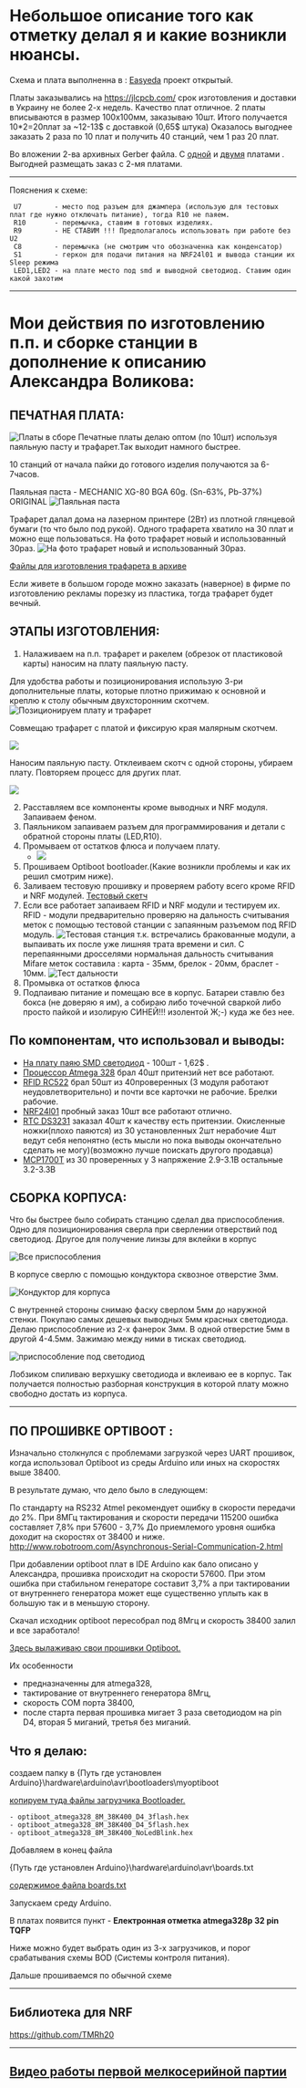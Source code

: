 Небольшое описание того как отметку делал я и какие возникли нюансы.
=============================
Схема и плата выполненна в : [Easyeda](https://easyeda.com/burenko/sportiduino-nrf24l01) проект открытый.

Платы заказывались на https://jlcpcb.com/ срок изготовления и доставки в Украину не более 2-х недель. Качество плат отличное.
2 платы вписываются в размер 100х100мм, заказываю 10шт. Итого получается 10*2=20плат за ~12-13$ с доставкой (0,65$ штука)
Оказалось выгоднее заказать 2 раза по 10 плат и получить 40 станций, чем 1 раз 20 плат.

Во вложении 2-ва архивных Gerber файла. С [одной](https://github.com/halny123/sportiduino/blob/master/NRFstation/PCB/Gerber_SportIduinoNRF_v_1.3.8_1pcs_20181008122635.zip) и [двумя](https://github.com/halny123/sportiduino/blob/master/NRFstation/PCB/Gerber_SportIduinoNRF_v_1.3.8_2pcs_20181008122601.zip) платами . 
Выгодней размещать заказ с 2-мя платами. 

------------------------------------------------
Пояснения к схеме:

     U7        - место под разъем для джампера (использую для тестовых плат где нужно отключать питание), тогда R10 не паяем. 
     R10       - перемычка, ставим в готовых изделиях.
     R9        - НЕ СТАВИМ !!! Предполагалось использовать при работе без U2
     C8        - перемычка (не смотрим что обозначенна как конденсатор) 
     S1        - геркон для подачи питания на NRF24l01 и вывода станции их Sleep режима
     LED1,LED2 - на плате место под smd и выводной светодиод. Ставим один какой захотим

------------------------------------------------

Мои действия по изготовлению п.п. и сборке станции в дополнение к описанию Александра Воликова:
================

 ПЕЧАТНАЯ ПЛАТА:
------------
![Платы в сборе](https://github.com/halny123/sportiduino/blob/master/NRFstation/Images/PCB.jpg)
Печатные платы делаю оптом (по 10шт) используя паяльную пасту и трафарет.Так выходит намного быстрее. 

10 станций от начала пайки до готового изделия получаются за 6-7часов.

Паяльная паста - MECHANIC XG-80 BGA 60g. (Sn-63%, Pb-37%) ORIGINAL
![Паяльная паста](https://github.com/halny123/sportiduino/blob/master/NRFstation/Images/MECHANIC_XG-80_BGA.jpg)


Трафарет далал дома на лазерном принтере (2Вт) из плотной глянцевой бумаги (то что было под рукой). 
Одного трафарета хватило на 30 плат и можно еще пользоваться. На фото трафарет новый и использованный 30раз.
![На фото трафарет новый и использованный 30раз.](https://github.com/halny123/sportiduino/blob/master/NRFstation/Images/Trafaret.jpg)

[Файлы для изготовления трафарета в архиве](https://github.com/halny123/sportiduino/blob/master/NRFstation/PCB/TrafaretPCB_1.3.8.rar)

Если живете в большом городе можно заказать (наверное) в фирме по изготовлению рекламы порезку из пластика, тогда трафарет будет вечный.

ЭТАПЫ ИЗГОТОВЛЕНИЯ:
------------
1. Налаживаем на п.п. трафарет и ракелем (обрезок от пластиковой карты) наносим на плату паяльную пасту.
     
  Для удобства работы и позиционирования использую 3-ри дополнительные платы, которые плотно прижимаю к основной и креплю к столу 
  обычным двухсторонним скотчем.
    ![Позиционируем плату и трафарет](https://github.com/halny123/sportiduino/blob/master/NRFstation/Images/PCB_Mont.jpg)
    
  Совмещаю трафарет с платой и фиксирую края малярным скотчем.   
     
 ![](https://github.com/halny123/sportiduino/blob/master/NRFstation/Images/PCB_Mont1.jpg)
    
  Наносим паяльную пасту.
  Отклеиваем скотч с одной стороны, убираем плату. Повторяем процесс для других плат.
     
  ![](https://github.com/halny123/sportiduino/blob/master/NRFstation/Images/PCB_Mont2.jpg)
     

2. Расставляем все компоненты кроме выводных и NRF модуля. Запаиваем феном.
3. Паяльником запаиваем разъем для программирования и детали с обратной стороны платы (LED,R10).
4. Промываем от остатков флюса и получаем плату.
   - ![](https://github.com/halny123/sportiduino/blob/master/NRFstation/Images/PCB_SportIduinoNRF_v1.3.8Top.jpg)
5. Прошиваем Optiboot bootloader.(Какие возникли проблемы и как их решил смотрим ниже).
6. Заливаем тестовую прошивку и проверяем работу всего кроме RFID и NRF модулей.
   [Тестовый скетч](https://github.com/halny123/sportiduino/blob/master/NRFstation/TestStation)
7. Если все работает запаиваем RFID и NRF модули и тестируем их.
   RFID - модули предварительно проверяю на дальность считывания меток с помощью тестовой станции с запаянным разъемом под RFID модуль.
   ![Тестовая станция](https://github.com/halny123/sportiduino/blob/master/NRFstation/Images/Plata_testRFmodul.jpg)
   т.к. встречались бракованные модули, а выпаивать их после уже лишняя трата времени и сил.
   С перепаянными дросселями нормальная дальность считывания Mifare меток составила : карта - 35мм, брелок - 20мм, браслет - 10мм.
   ![Тест дальности](https://github.com/halny123/sportiduino/blob/master/NRFstation/Images/TestRFID_card_read.jpg)
8. Промывка от остатков флюса
9. Подпаиваю питание и помещаю все в корпус. Батареи ставлю без бокса (не доверяю я им), а собираю либо точечной сваркой либо просто пайкой
  и изолирую СИНЕЙ!!! изолентой Ж;-) куда же без нее.


 По компонентам, что использовал и выводы:
------------
- [На плату паяю SMD светодиод](https://ru.aliexpress.com/item/100pcs-Ultra-Bright-3528-LED-SMD-Red-Chip-Surface-Mount-20mA-Light-Emitting-Diode-LED-1210/32765023939.html) - 100шт - 1,62$ .
- [Процессор Atmega 328](https://ru.aliexpress.com/item/Free-Shipping-20pcs-lot-ATMEGA328P-AU-ATMEGA328P-ATMEL-TQFP-44-100-NEW/1608634088.html) брал 40шт притензий нет все работают.
- [RFID RC522](https://ru.aliexpress.com/item/B25-50-SAMIORE-RFID-RC522-13-56-6/32831776989.html) брал 50шт из 40проверенных 
  (3 модуля работают неудовлетворительно) и почти все карточки не рабочие. Брелки рабочие.
- [NRF24l01](https://ru.aliexpress.com/item/Wavgat-10-NRF24L01-2-4/32842054029.html) пробный заказ 10шт все работают отлично.
- [RTC DS3231](https://ru.aliexpress.com/item/in-stock-FQA40N25/32803523536.html) заказал 40шт к качеству есть притензии. Окисленные ножки(плохо паяются)
  из 30 установленных 2шт нерабочие 4шт ведут себя непонятно (есть мысли но пока выводы окончательно сделать не могу)(возможно лучше поискать другого продавца)
- [MCP1700T](https://ru.aliexpress.com/item/50-MCP1700T-3302E-MCP1700T-MCP1700-23/32876878190.html) из 30 проверенных у 3 напряжение 2.9-3.1В остальные 3.2-3.3В

 СБОРКА КОРПУСА:
------------
Что бы быстрее было собирать станцию сделал два приспособления.
Одно для позиционирования сверла при сверлении отверствий под светодиод.
Другое для получение линзы для вклейки в корпус
 
![Все приспособления](https://github.com/halny123/sportiduino/blob/master/NRFstation/Images/Konduktor_All.jpg)

В корпусе сверлю с помощью кондуктора сквозное отверстие 3мм.

![Кондуктор для корпуса](https://github.com/halny123/sportiduino/blob/master/NRFstation/Images/Konduktor_Box.jpg)
     
С внутренней стороны снимаю фаску сверлом 5мм до наружной стенки.
Покупаю самых дешевых выводных 5мм красных светодиода.
Делаю приспособление из 2-х фанерок 3мм. В одной отверстие 5мм в другой 4-4.5мм. Зажимаю между ними в тисках светодиод. 

![приспособление под светодиод](https://github.com/halny123/sportiduino/blob/master/NRFstation/Images/Konduktor_Led.jpg)
     
Лобзиком спиливаю верхушку светодиода и вклеиваю ее в корпус.
Так получается полностью разборная конструкция в которой плату можно свободно достать из корпуса.

------------------------------------------------
  ПО ПРОШИВКЕ OPTIBOOT :
------------

Изначально столкнулся с проблемами загрузкой через UART прошивок, когда использовал Optiboot из среды Arduino или иных на скоростях выше 38400.

В результате думаю, что дело было в следующем:

По стандарту на RS232 Atmel рекомендует ошибку в скорости передачи до 2%.
При 8МГц тактирования и скорости передачи 115200 ошибка составляет 7,8% при 57600 - 3,7%
До приемлемого уровня ошибка доходит на скоростях от 38400 и ниже.
http://www.robotroom.com/Asynchronous-Serial-Communication-2.html

При добавлении optiboot плат в IDE Arduino  как бало описано у Александра, прошивка происходит на скорости 57600. 
При этом ошибка при стабильном генераторе составит 3,7% а при тактировании от внутреннего генератора  может еще существенно уплыть как в большую так и в меньшую сторону.

Скачал исходник optiboot пересобрал под 8Мгц и скорость 38400 залил и все заработало!

[Здесь вылаживаю свои прошивки Optiboot.](https://github.com/halny123/sportiduino/tree/master/NRFstation/Bootloader_Optiboot)

Их особенности 

- предназначенны для atmega328, 
- тактирование от внутреннего генератора 8Мгц,
- скорость COM порта 38400, 
- после старта первая прошивка мигает 3 раза светодиодом на pin D4, вторая 5 миганий, третья без миганий.

Что я делаю:
------------

создаем папку в {Путь где установлен Arduino}\hardware\arduino\avr\bootloaders\myoptiboot 

[копируем туда файлы загрузчика Bootloader.](https://github.com/halny123/sportiduino/blob/master/NRFstation/Bootloader_Optiboot/bootloaders/myoptiboot)
 
    - optiboot_atmega328_8M_38K400_D4_3flash.hex
    - optiboot_atmega328_8M_38K400_D4_5flash.hex
    - optiboot_atmega328_8M_38K400_NoLedBlink.hex

Добавляем в конец файла

 {Путь где установлен Arduino}\hardware\arduino\avr\boards.txt 

[содержимое файла boards.txt](https://github.com/halny123/sportiduino/blob/master/NRFstation/Bootloader_Optiboot/boards.txt)
 
Запускаем среду Arduino.

В платах появится пункт - **Електронная отметка atmega328p 32 pin TQFP**

Ниже можно будет выбрать один из 3-х загрузчиков, и порог срабатывания схемы BOD (Системы контроля питания).

Дальше прошиваемся по обычной схеме

------------------------------------------------

  Библиотека для NRF
------------
https://github.com/TMRh20

------------------------------------------------
 
[Видео работы первой мелкосерийной партии](https://youtu.be/SSd08Qn7M1Y)
------------
